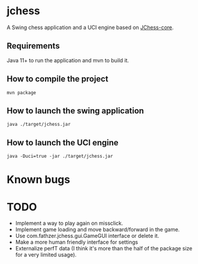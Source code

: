 # jchess
A Swing chess application and a UCI engine based on [JChess-core](https://github.com/fathzer-games/jchess-core).

## Requirements
Java 11+ to run the application and mvn to build it.

## How to compile the project

```mvn package```

## How to launch the swing application
```java ./target/jchess.jar```

## How to launch the UCI engine
```java -Duci=true -jar ./target/jchess.jar```

# Known bugs

# TODO
- Implement a way to play again on missclick.
- Implement game loading and move backward/forward in the game.
- Use com.fathzer.jchess.gui.GameGUI interface or delete it.
- Make a more human friendly interface for settings
- Externalize perfT data (I think it's more than the half of the package size for a very limited usage).